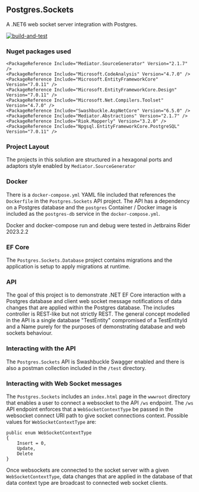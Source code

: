 ## Postgres.Sockets
A .NET6 web socket server integration with Postgres.

[![build-and-test](https://github.com/bebo-dot-dev/Csharp.Postgres.Sockets/actions/workflows/dotnet.yml/badge.svg)](https://github.com/bebo-dot-dev/Csharp.Postgres.Sockets/actions/workflows/dotnet.yml)

### Nuget packages used
```
<PackageReference Include="Mediator.SourceGenerator" Version="2.1.7" />
<PackageReference Include="Microsoft.CodeAnalysis" Version="4.7.0" />
<PackageReference Include="Microsoft.EntityFrameworkCore" Version="7.0.11" />
<PackageReference Include="Microsoft.EntityFrameworkCore.Design" Version="7.0.11" />
<PackageReference Include="Microsoft.Net.Compilers.Toolset" Version="4.7.0" />
<PackageReference Include="Swashbuckle.AspNetCore" Version="6.5.0" />
<PackageReference Include="Mediator.Abstractions" Version="2.1.7" />
<PackageReference Include="Riok.Mapperly" Version="3.2.0" />
<PackageReference Include="Npgsql.EntityFrameworkCore.PostgreSQL" Version="7.0.11" />
```

### Project Layout
The projects in this solution are structured in a hexagonal ports and adaptors style enabled by `Mediator.SourceGenerator`

### Docker
There is a `docker-compose.yml` YAML file included that references the `Dockerfile` in the `Postgres.Sockets` API project.
The API has a dependency on a Postgres database and the `postgres` Container / Docker image
is included as the `postgres-db` service in the `docker-compose.yml`.

Docker and docker-compose run and debug were tested in Jetbrains Rider 2023.2.2

### EF Core
The `Postgres.Sockets.Database` project contains migrations and the application is setup to apply migrations at runtime.

### API
The goal of this project is to demonstrate .NET EF Core interaction with a Postgres database and client web socket message
notifications of data changes that are applied within the Postgres database. The includes controller is REST-like
but not strictly REST. The general concept modelled in the API is a single database "TestEntity" compromised of a
TestEntityId and a Name purely for the purposes of demonstrating database and web sockets behaviour. 

### Interacting with the API
The `Postgres.Sockets` API is Swashbuckle Swagger enabled and there is also a postman collection included in the `/test` directory.

### Interacting with Web Socket messages
The `Postgres.Sockets` includes an `index.html` page in the `wwwroot` directory that enables a user to connect a 
websocket to the API `/ws` endpoint. The `/ws` API endpoint enforces that a `WebSocketContextType` be passed in the 
websocket connect URI path to give socket connections context. Possible values for `WebSocketContextType` are:

```
public enum WebSocketContextType
{
    Insert = 0,
    Update,
    Delete
}
```

Once websockets are connected to the socket server with a given `WebSocketContextType`, data changes that are applied in 
the database of that data context type are broadcast to connected web socket clients.
